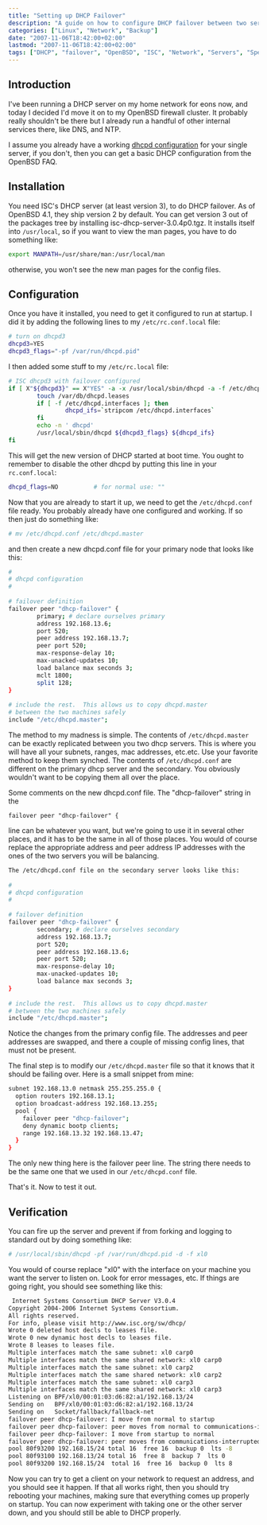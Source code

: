 ```yaml
---
title: "Setting up DHCP Failover"
description: "A guide on how to configure DHCP failover between two servers using ISC DHCP server version 3 on OpenBSD systems."
categories: ["Linux", "Network", "Backup"]
date: "2007-11-06T18:42:00+02:00"
lastmod: "2007-11-06T18:42:00+02:00"
tags: ["DHCP", "failover", "OpenBSD", "ISC", "Network", "Servers", "Special pages"]
---
```


## Introduction

I've been running a DHCP server on my home network for eons now, and today I decided I'd move it on to my OpenBSD firewall cluster. It probably really shouldn't be there but I already run a handful of other internal services there, like DNS, and NTP.

I assume you already have a working [dhcpd configuration](https://www.openbsd.org/faq/faq6.html#DHCP) for your single server, if you don't, then you can get a basic DHCP configuration from the OpenBSD FAQ.

## Installation

You need ISC's DHCP server (at least version 3), to do DHCP failover. As of OpenBSD 4.1, they ship version 2 by default. You can get version 3 out of the packages tree by installing isc-dhcp-server-3.0.4p0.tgz. It installs itself into `/usr/local`, so if you want to view the man pages, you have to do something like:

```bash
export MANPATH=/usr/share/man:/usr/local/man
```

otherwise, you won't see the new man pages for the config files.

## Configuration

Once you have it installed, you need to get it configured to run at startup. I did it by adding the following lines to my `/etc/rc.conf.local` file:

```bash
# turn on dhcpd3
dhcpd3=YES
dhcpd3_flags="-pf /var/run/dhcpd.pid"
```

I then added some stuff to my `/etc/rc.local` file:

```bash
# ISC dhcpd3 with failover configured
if [ X"${dhcpd3}" == X"YES" -a -x /usr/local/sbin/dhcpd -a -f /etc/dhcpd.conf ]; then
        touch /var/db/dhcpd.leases
        if [ -f /etc/dhcpd.interfaces ]; then
                dhcpd_ifs=`stripcom /etc/dhcpd.interfaces`
        fi
        echo -n ' dhcpd'
        /usr/local/sbin/dhcpd ${dhcpd3_flags} ${dhcpd_ifs}
fi
```

This will get the new version of DHCP started at boot time. You ought to remember to disable the other dhcpd by putting this line in your `rc.conf.local`:

```bash
dhcpd_flags=NO          # for normal use: ""
```

Now that you are already to start it up, we need to get the `/etc/dhcpd.conf` file ready. You probably already have one configured and working. If so then just do something like:

```bash
# mv /etc/dhcpd.conf /etc/dhcpd.master
```

and then create a new dhcpd.conf file for your primary node that looks like this:

```bash
#
# dhcpd configuration
#
 
# failover definition
failover peer "dhcp-failover" {
        primary; # declare ourselves primary
        address 192.168.13.6;
        port 520;
        peer address 192.168.13.7;
        peer port 520;
        max-response-delay 10;
        max-unacked-updates 10;
        load balance max seconds 3;
        mclt 1800;
        split 128;
}
 
# include the rest.  This allows us to copy dhcpd.master
# between the two machines safely
include "/etc/dhcpd.master";
```

The method to my madness is simple. The contents of `/etc/dhcpd.master` can be exactly replicated between you two dhcp servers. This is where you will have all your subnets, ranges, mac addresses, etc.etc. Use your favorite method to keep them synched. The contents of `/etc/dhcpd.conf` are different on the primary dhcp server and the secondary. You obviously wouldn't want to be copying them all over the place.

Some comments on the new dhcpd.conf file. The "dhcp-failover" string in the

```
failover peer "dhcp-failover" {
```

line can be whatever you want, but we're going to use it in several other places, and it has to be the same in all of those places. You would of course replace the appropriate address and peer address IP addresses with the ones of the two servers you will be balancing.

```bash
The /etc/dhcpd.conf file on the secondary server looks like this:
 
#
# dhcpd configuration
#
 
# failover definition
failover peer "dhcp-failover" {
        secondary; # declare ourselves secondary
        address 192.168.13.7;
        port 520;
        peer address 192.168.13.6;
        peer port 520;
        max-response-delay 10;
        max-unacked-updates 10;
        load balance max seconds 3;
}
 
# include the rest.  This allows us to copy dhcpd.master
# between the two machines safely
include "/etc/dhcpd.master";
```

Notice the changes from the primary config file. The addresses and peer addresses are swapped, and there a couple of missing config lines, that must not be present.

The final step is to modify our `/etc/dhcpd.master` file so that it knows that it should be failing over. Here is a small snippet from mine:

```bash
subnet 192.168.13.0 netmask 255.255.255.0 {
  option routers 192.168.13.1;
  option broadcast-address 192.168.13.255;
  pool {
    failover peer "dhcp-failover";
    deny dynamic bootp clients;
    range 192.168.13.32 192.168.13.47;
  }
}
```

The only new thing here is the failover peer line. The string there needs to be the same one that we used in our `/etc/dhcpd.conf` file.

That's it. Now to test it out.

## Verification

You can fire up the server and prevent if from forking and logging to standard out by doing something like:

```bash
# /usr/local/sbin/dhcpd -pf /var/run/dhcpd.pid -d -f xl0
```

You would of course replace "xl0" with the interface on your machine you want the server to listen on. Look for error messages, etc. If things are going right, you should see something like this:

```bash
 Internet Systems Consortium DHCP Server V3.0.4
Copyright 2004-2006 Internet Systems Consortium.
All rights reserved.
For info, please visit http://www.isc.org/sw/dhcp/
Wrote 0 deleted host decls to leases file.
Wrote 0 new dynamic host decls to leases file.
Wrote 8 leases to leases file.
Multiple interfaces match the same subnet: xl0 carp0
Multiple interfaces match the same shared network: xl0 carp0
Multiple interfaces match the same subnet: xl0 carp2
Multiple interfaces match the same shared network: xl0 carp2
Multiple interfaces match the same subnet: xl0 carp3
Multiple interfaces match the same shared network: xl0 carp3
Listening on BPF/xl0/00:01:03:d6:82:a1/192.168.13/24
Sending on   BPF/xl0/00:01:03:d6:82:a1/192.168.13/24
Sending on   Socket/fallback/fallback-net
failover peer dhcp-failover: I move from normal to startup
failover peer dhcp-failover: peer moves from normal to communications-interrupted
failover peer dhcp-failover: I move from startup to normal
failover peer dhcp-failover: peer moves from communications-interrupted to normal
pool 80f93200 192.168.15/24 total 16  free 16  backup 0  lts -8
pool 80f93100 192.168.13/24 total 16  free 8  backup 7  lts 0
pool 80f93200 192.168.15/24  total 16  free 16  backup 0  lts 8
```

Now you can try to get a client on your network to request an address, and you should see it happen. If that all works right, then you should try rebooting your machines, making sure that everything comes up properly on startup. You can now experiment with taking one or the other server down, and you should still be able to DHCP properly.
